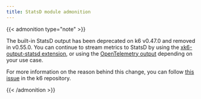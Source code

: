 ```yaml
---
title: StatsD module admonition
---
```


{{< admonition type="note" >}}

The built-in StatsD output has been deprecated on k6 v0.47.0 and removed in v0.55.0. You can continue to stream metrics to StatsD by using the [xk6-output-statsd extension](https://github.com/LeonAdato/xk6-output-statsd), or using the [OpenTelemetry output](https://grafana.com/docs/k6/<K6_VERSION>/results-output/real-time/opentelemetry/) depending on your use case.

For more information on the reason behind this change, you can follow [this issue](https://github.com/grafana/k6/issues/2982) in the k6 repository.

{{< /admonition >}}
